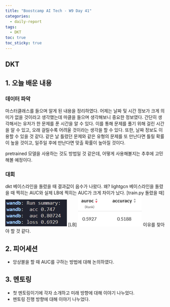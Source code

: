 ```yaml
---
title: "Boostcamp AI Tech - W9 Day 41"
categories:
  - daily-report
tags:
  - DKT
toc: true
toc_sticky: true
---
```


## DKT

## 1. 오늘 배운 내용
### 데이터 파악
마스터클래스를 들으며 알게 된 내용을 정리하였다.
어제는 날짜 및 시간 정보가 크게 의미가 없을 것이라고 생각했는데 마클을 들으며 생각해보니 중요한 정보였다. 간단히 생각해서는 유저가 한 문제를 푼 시간을 알 수 있다. 이를 통해 문제를 풀기 위해 걸린 시간을 알 수 있고, 오래 걸릴수록 어려울 것이라는 생각을 할 수 있다. 
또한, 날짜 정보도 이용할 수 있을 것 같다. 같은 날 틀렸던 문제와 같은 유형의 문제를 또 만난다면 틀릴 확률이 높을 것이고, 일주일 후에 만난다면 맞출 확률이 높아질 것이다. 

pretrained 모델을 사용하는 것도 방법일 것 같은데, 어떻게 사용해볼지는 추후에 고민해볼 예정이다.

### 대회
dkt 베이스라인을 돌렸을 때 결과값이 음수가 나왔다. 왜?
lightgcn 베이스라인을 돌렸을 때 찍히는 AUC와 실제 LB에 찍히는 AUC가 크게 차이가 났다.
[train.py 돌렸을 때]
![image](../../assets/img/lightgcn_result.PNG)
[LB]
![image](../../assets/img/lightgcn_result_2.PNG)
이유를 찾아야 할 것 같다.

## 2. 피어세션
- 앙상블을 할 때 AUC를 구하는 방법에 대해 논의하였다.

## 3. 멘토링
- 첫 멘토링이기에 각자 소개하고 미래 방향에 대해 이야기 나누었다.
- 멘토링 진행 방향에 대해 이야기 나누었다.